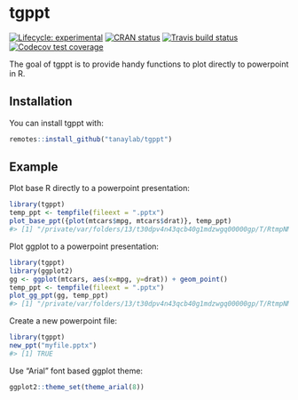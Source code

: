 
<!-- README.md is generated from README.Rmd. Please edit that file -->

# tgppt

<!-- badges: start -->

[![Lifecycle:
experimental](https://img.shields.io/badge/lifecycle-experimental-orange.svg)](https://www.tidyverse.org/lifecycle/#experimental)
[![CRAN
status](https://www.r-pkg.org/badges/version/tgppt)](https://CRAN.R-project.org/package=tgppt)
[![Travis build
status](https://travis-ci.com/tanaylab/tgppt.svg?branch=master)](https://travis-ci.org/tanaylab/tgppt)
[![Codecov test
coverage](https://codecov.io/gh/tanaylab/tgppt/branch/master/graph/badge.svg)](https://codecov.io/gh/tanaylab/tgppt?branch=master)
<!-- badges: end -->

The goal of tgppt is to provide handy functions to plot directly to
powerpoint in R.

## Installation

You can install tgppt with:

``` r
remotes::install_github("tanaylab/tgppt")
```

## Example

Plot base R directly to a powerpoint presentation:

``` r
library(tgppt)
temp_ppt <- tempfile(fileext = ".pptx")
plot_base_ppt({plot(mtcars$mpg, mtcars$drat)}, temp_ppt)
#> [1] "/private/var/folders/13/t30dpv4n43qcb40g1mdzwgq00000gp/T/RtmpNMJd8d/file3fd920704286.pptx"
```

Plot ggplot to a powerpoint presentation:

``` r
library(tgppt)
library(ggplot2)
gg <- ggplot(mtcars, aes(x=mpg, y=drat)) + geom_point()
temp_ppt <- tempfile(fileext = ".pptx")
plot_gg_ppt(gg, temp_ppt)
#> [1] "/private/var/folders/13/t30dpv4n43qcb40g1mdzwgq00000gp/T/RtmpNMJd8d/file3fd91d7dcede.pptx"
```

Create a new powerpoint file:

``` r
library(tgppt)
new_ppt("myfile.pptx")
#> [1] TRUE
```

Use “Arial” font based ggplot theme:

``` r
ggplot2::theme_set(theme_arial(8))
```
